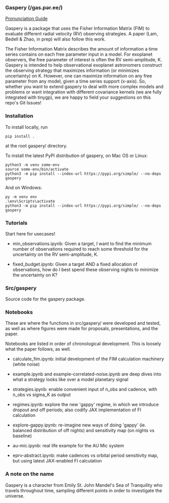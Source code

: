 ### Gaspery (/gas.pər.ee/)

[Pronunciation Guide](https://user-images.githubusercontent.com/16911363/212941685-d887b375-176f-4c23-b011-5f6968028a33.mp4)

Gaspery is a package that uses the Fisher Information Matrix (FIM) to evaluate different radial velocity (RV) observing strategies. A paper (Lam, Bedell & Zhao, in prep) will also follow this work.

The Fisher Information Matrix describes the amount of information a time series contains on each free parameter input in a model. For exoplanet observers, the free parameter of interest is often the RV semi-amplitude, K. Gaspery is intended to help observational exoplanet astronomers construct the observing strategy that maximizes information (or minimizes uncertainty) on K. However, one can maximize information on any free parameter from any model, given a time series support (x-axis). So, whether you want to extend gaspery to deal with more complex models and problems or want integration with different covariance kernels (we are fully integrated with tinygp), we are happy to field your suggestions on this repo's Git Issues!

### Installation
To install locally, run 
```
pip install .
``` 
at the root gaspery/ directory. 

To install the latest PyPI distribution of gaspery, on Mac OS or Linux:
```
python3 -m venv some-env
source some-env/bin/activate
python3 -m pip install --index-url https://pypi.org/simple/ --no-deps gaspery
```
And on Windows:
```
py -m venv env
.\env\Scripts\activate
python3 -m pip install --index-url https://pypi.org/simple/ --no-deps gaspery
```

### Tutorials
Start here for usecases! 

- min_observations.ipynb: Given a target, I want to find the minimum number of observations required to reach some threshold for the uncertainty on the RV semi-amplitude, K.

- fixed_budget.ipynb: Given a target AND a fixed allocation of observations, how do I best spend these observing nights to minimize the uncertainty on K? 


### Src/gaspery
Source code for the gaspery package.


### Notebooks
These are where the functions in src/gaspery/ were developed and tested, as well as where figures were made for proposals, presentations, and the paper.

Notebooks are listed in order of chronological development. This is loosely what the paper follows, as well.

- calculate_fim.ipynb: initial development of the FIM calculation machinery (white noise)

- example.ipynb and example-correlated-noise.ipynb are deep dives into what a strategy looks like over a model planetary signal

- strategies.ipynb: enable convenient input of n_obs and cadence, with n_obs vs sigma_K as output

- regimes.ipynb: explore the new 'gappy' regime, in which we introduce dropout and off periods; also codify JAX implementation of FI calculation

- explore-gappy.ipynb: re-imagine new ways of doing 'gappy' (ie. balanced distribution of off nights) and sensitivity map (on nights vs baseline)

- au-mic.ipynb: real life example for the AU Mic system

- eprv-abstract.ipynb: make cadences vs orbital period sensitivity map, but using latest JAX-enabled FI calculation


### A note on the name
Gaspery is a character from Emily St. John Mandel's Sea of Tranquility who travels throughout time, sampling different points in order to investigate the universe. 
